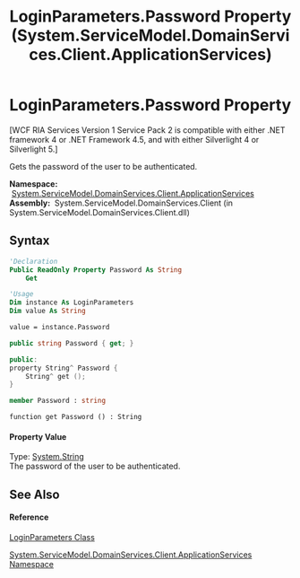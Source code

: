 ﻿---
title: LoginParameters.Password Property  (System.ServiceModel.DomainServices.Client.ApplicationServices)
TOCTitle: Password Property
ms:assetid: P:System.ServiceModel.DomainServices.Client.ApplicationServices.LoginParameters.Password
ms:mtpsurl: https://msdn.microsoft.com/en-us/library/system.servicemodel.domainservices.client.applicationservices.loginparameters.password(v=VS.91)
ms:contentKeyID: 28899011
ms.date: 01/27/2012
mtps_version: v=VS.91
f1_keywords:
- System.ServiceModel.DomainServices.Client.ApplicationServices.LoginParameters.Password
- System.ServiceModel.DomainServices.Client.ApplicationServices.LoginParameters.get_Password
dev_langs:
- CSharp
- JScript
- VB
- FSharp
- c++
api_location:
- System.ServiceModel.DomainServices.Client.dll
api_name:
- System.ServiceModel.DomainServices.Client.ApplicationServices.LoginParameters.get_Password
- System.ServiceModel.DomainServices.Client.ApplicationServices.LoginParameters.Password
api_type:
- Managed
topic_type:
- apiref
- kbSyntax
product_family_name: VS
ROBOTS: INDEX,FOLLOW
---

# LoginParameters.Password Property

\[WCF RIA Services Version 1 Service Pack 2 is compatible with either .NET framework 4 or .NET Framework 4.5, and with either Silverlight 4 or Silverlight 5.\]

Gets the password of the user to be authenticated.

**Namespace:**  [System.ServiceModel.DomainServices.Client.ApplicationServices](ff457765\(v=vs.91\).md)  
**Assembly:**  System.ServiceModel.DomainServices.Client (in System.ServiceModel.DomainServices.Client.dll)

## Syntax

``` vb
'Declaration
Public ReadOnly Property Password As String
    Get
```

``` vb
'Usage
Dim instance As LoginParameters
Dim value As String

value = instance.Password
```

``` csharp
public string Password { get; }
```

``` c++
public:
property String^ Password {
    String^ get ();
}
```

``` fsharp
member Password : string
```

``` jscript
function get Password () : String
```

#### Property Value

Type: [System.String](https://msdn.microsoft.com/en-us/library/s1wwdcbf)  
The password of the user to be authenticated.  

## See Also

#### Reference

[LoginParameters Class](ff457782\(v=vs.91\).md)

[System.ServiceModel.DomainServices.Client.ApplicationServices Namespace](ff457765\(v=vs.91\).md)

